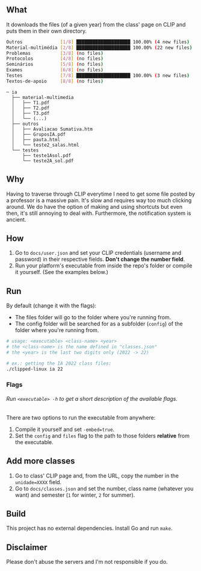## What
It downloads the files (of a given year) from the class' page on CLIP and puts them in their own directory.
```bash
Outros              [1/8] ████████████████████ 100.00% (4 new files)
Material-multimédia [2/8] ████████████████████ 100.00% (22 new files)
Problemas           [3/8] (no files)
Protocolos          [4/8] (no files)
Seminários          [5/8] (no files)
Exames              [6/8] (no files)
Testes              [7/8] ████████████████████ 100.00% (3 new files)
Textos-de-apoio     [8/8] (no files)
```
```
─ ia
  ├── material-multimedia
  │   ├── T1.pdf
  │   ├── T2.pdf
  │   ├── T3.pdf
  │   └── (...)
  ├── outros
  │   ├── Avaliacao Sumativa.htm
  │   ├── GruposIA.pdf
  │   ├── pauta.html
  │   └── teste2_salas.html
  └── testes
      ├── teste1Asol.pdf
      └── teste2A_sol.pdf
```
## Why
Having to traverse through CLIP everytime I need to get some file posted by a professor is a massive pain. It's slow and requires way too much clicking around. We do have the option of making and using shortcuts but even then, it's still annoying to deal with.
Furthermore, the notification system is ancient.

## How
1. Go to `docs/user.json` and set your CLIP credentials (username and password) in their respective fields. **Don't change the number field**.
2. Run your platform's executable from inside the repo's folder or compile it yourself. (See the examples below.)

## Run
By default (change it with the flags):
- The files folder will go to the folder where you're running from.
- The config folder will be searched for as a subfolder (`config`) of the folder where you're running from.

```bash
# usage: <executable> <class-name> <year>
# the <class-name> is the name defined in "classes.json"
# the <year> is the last two digits only (2022 -> 22)

# ex.: getting the IA 2022 class files:
./clipped-linux ia 22
```

### Flags
###### Run `<executable> -h` to get a short description of the available flags.
There are two options to run the executable from anywhere:
1. Compile it yourself and set `-embed=true`.
2. Set the `config` and `files` flag to the path to those folders **relative** from the executable.

## Add more classes
1. Go to class' CLIP page and, from the URL, copy the number in the `unidade=XXXX` field.
2. Go to `docs/classes.json` and set the number, class name (whatever you want) and semester (`1` for winter, `2` for summer).

## Build
This project has no external dependencies. Install Go and run `make`.

## Disclaimer
Please don't abuse the servers and I'm not responsible if you do.

